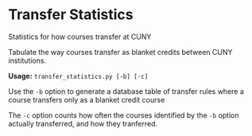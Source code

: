 # Transfer Statistics
Statistics for how courses transfer at CUNY

Tabulate the way courses transfer as blanket credits between CUNY institutions.

**Usage:** `transfer_statistics.py [-b] [-c]`

Use the `-b` option to generate a database table of transfer rules where a course transfers only as
a blanket credit course

The `-c` option counts how often the courses identified by the `-b` option actually transferred, and
how they tranferred.
